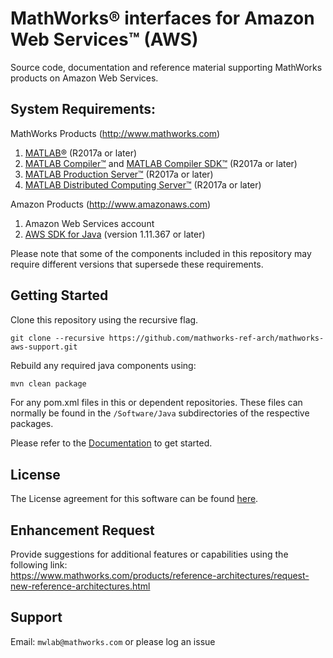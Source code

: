 # MathWorks® interfaces for Amazon Web Services™ (AWS)
Source code, documentation and reference material supporting MathWorks products on Amazon Web Services.

## System Requirements:
MathWorks Products (http://www.mathworks.com)

1. [MATLAB®](https://www.mathworks.com/products/matlab.html) (R2017a or later)
2. [MATLAB Compiler™](https://www.mathworks.com/products/compiler.html) and [MATLAB Compiler SDK™](https://www.mathworks.com/products/matlab-compiler-sdk.html) (R2017a or later)
3. [MATLAB Production Server™](https://www.mathworks.com/products/matlab-production-server.html) (R2017a or later)
4. [MATLAB Distributed Computing Server™](https://www.mathworks.com/products/distriben.html) (R2017a or later)

Amazon Products (http://www.amazonaws.com)

1. Amazon Web Services account
2. [AWS SDK for Java](https://aws.amazon.com/sdk-for-java/) (version 1.11.367 or later)

Please note that some of the components included in this repository may require
different versions that supersede these requirements.

## Getting Started
Clone this repository using the recursive flag.
```
git clone --recursive https://github.com/mathworks-ref-arch/mathworks-aws-support.git
```

Rebuild any required java components using:

```bash
mvn clean package
```
For any pom.xml files in this or dependent repositories. These files can normally be found in the ```/Software/Java``` subdirectories of the respective packages.


Please refer to the [Documentation](Documentation/README.md) to get started.

## License
The License agreement for this software can be found [here](LICENSE.md).    

## Enhancement Request
Provide suggestions for additional features or capabilities using the following link:   
https://www.mathworks.com/products/reference-architectures/request-new-reference-architectures.html

## Support
Email: `mwlab@mathworks.com` or please log an issue    

[//]: #  (Copyright 2019-2022 The MathWorks, Inc.)